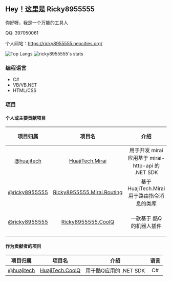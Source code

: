 ## Hey！这里是 Ricky8955555

你好呀，我是一个万能的工具人

QQ: 397050061

个人网站：https://ricky8955555.neocities.org/

![Top Langs](https://github-readme-stats-89dq8p8qw.vercel.app/api/top-langs/?username=ricky8955555&hide=html)
![ricky8955555's stats](https://github-readme-stats-89dq8p8qw.vercel.app/api?username=ricky8955555&show_icons=true&count_private=true&line_height=33.99)

### 编程语言

- C#
- VB/VB.NET
- HTML/CSS

### 项目

#### 个人或主要贡献项目

|项目归属|项目名|介绍|语言|框架 / SDK|程序版本|状态|
|:----:|:----:|:----:|:----:|:----:|:----:|:----:|
|[@huajitech](https://github.com/huajitech)|[HuajiTech.Mirai](https://github.com/huajitech/mirai-http-dotnet-sdk)|用于开发 mirai 应用基于 mirai-http-api 的 .NET SDK|C#|.NET 5.0|Debugging|持更|
|[@ricky8955555](https://gitlab.huajitech.net/Ricky8955555)|[Ricky8955555.Mirai.Routing](https://gitlab.huajitech.net/Ricky8955555/mirai-routing)|基于 HuajiTech.Mirai 用于路由指令消息的类库|C#|.NET Core 3.1 / [HuajiTech.Mirai](https://github.com/huajitech/mirai-http-dotnet-sdk)|v1.0.3-beta (debug)|随缘|
|[@ricky8955555](https://github.com/ricky8955555)|[Ricky8955555.CoolQ](https://github.com/ricky8955555/Ricky8955555.CoolQ)|一款基于 酷Q 的机器人插件|C#|.NET Framework 4.7.2 / [HuajiTech.CoolQ](https://github.com/huajitech/coolq-dotnet-sdk)|v1.13.1 (release) v2.3.x (debug)|停更|

#### 作为贡献者的项目
|项目归属|项目名|介绍|语言|
|:----:|:----:|:----:|:----:|
|[@huajitech](https://github.com/huajitech)|[HuajiTech.CoolQ](https://github.com/huajitech/coolq-dotnet-sdk)|用于酷Q应用的 .NET SDK|C#|
